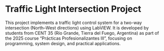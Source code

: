 # Traffic Light Intersection Project
This project implements a traffic light control system for a two-way intersection (North–West directions) using LabVIEW. It is developed by students from CENT 35 (Río Grande, Tierra del Fuego, Argentina) as part of the 2025 course “Prácticas Profesionalizantes III”, focusing on programming, system design, and practical applications.
